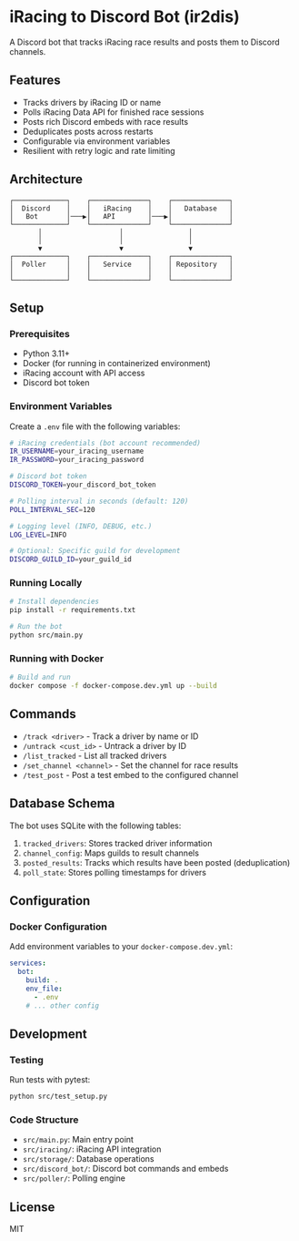 # iRacing to Discord Bot (ir2dis)

A Discord bot that tracks iRacing race results and posts them to Discord channels.

## Features

- Tracks drivers by iRacing ID or name
- Polls iRacing Data API for finished race sessions
- Posts rich Discord embeds with race results
- Deduplicates posts across restarts
- Configurable via environment variables
- Resilient with retry logic and rate limiting

## Architecture

```
┌─────────────┐    ┌──────────────┐    ┌──────────────┐
│  Discord    │    │   iRacing    │    │   Database   │
│   Bot       │───▶│   API        │───▶│              │
└─────────────┘    └──────────────┘    └──────────────┘
       │                   │                │
       │                   │                │
       ▼                   ▼                ▼
┌─────────────┐    ┌──────────────┐    ┌──────────────┐
│  Poller     │    │   Service    │    │ Repository   │
│             │    │              │    │              │
└─────────────┘    └──────────────┘    └──────────────┘
```

## Setup

### Prerequisites

- Python 3.11+
- Docker (for running in containerized environment)
- iRacing account with API access
- Discord bot token

### Environment Variables

Create a `.env` file with the following variables:

```bash
# iRacing credentials (bot account recommended)
IR_USERNAME=your_iracing_username
IR_PASSWORD=your_iracing_password

# Discord bot token
DISCORD_TOKEN=your_discord_bot_token

# Polling interval in seconds (default: 120)
POLL_INTERVAL_SEC=120

# Logging level (INFO, DEBUG, etc.)
LOG_LEVEL=INFO

# Optional: Specific guild for development
DISCORD_GUILD_ID=your_guild_id
```

### Running Locally

```bash
# Install dependencies
pip install -r requirements.txt

# Run the bot
python src/main.py
```

### Running with Docker

```bash
# Build and run
docker compose -f docker-compose.dev.yml up --build
```

## Commands

- `/track <driver>` - Track a driver by name or ID
- `/untrack <cust_id>` - Untrack a driver by ID
- `/list_tracked` - List all tracked drivers
- `/set_channel <channel>` - Set the channel for race results
- `/test_post` - Post a test embed to the configured channel

## Database Schema

The bot uses SQLite with the following tables:

1. `tracked_drivers`: Stores tracked driver information
2. `channel_config`: Maps guilds to result channels  
3. `posted_results`: Tracks which results have been posted (deduplication)
4. `poll_state`: Stores polling timestamps for drivers

## Configuration

### Docker Configuration

Add environment variables to your `docker-compose.dev.yml`:

```yaml
services:
  bot:
    build: .
    env_file:
      - .env
    # ... other config
```

## Development

### Testing

Run tests with pytest:

```bash
python src/test_setup.py
```

### Code Structure

- `src/main.py`: Main entry point
- `src/iracing/`: iRacing API integration
- `src/storage/`: Database operations  
- `src/discord_bot/`: Discord bot commands and embeds
- `src/poller/`: Polling engine

## License

MIT
